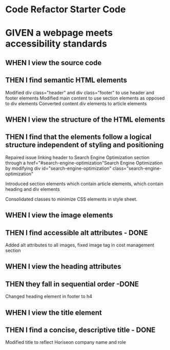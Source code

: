 # Code Refactor Starter Code
# GIVEN a webpage meets accessibility standards

## WHEN I view the source code
## THEN I find semantic HTML elements
Modified div class="header" and div class="footer" to use header and footer elements
Modified main content to use section elements as opposed to div elements
Converted content div elements to article elements

## WHEN I view the structure of the HTML elements
## THEN I find that the elements follow a logical structure independent of styling and positioning
Repaired issue linking header to Search Engine Optimization section through a href="#search-engine-optimization"Search Engine Optimization by 
modifying div id="search-engine-optimization" class="search-engine-optimization"

Introduced section elements which contain article elements, which contain heading and div elements

Consolidated classes to minimize CSS elements in style sheet.

## WHEN I view the image elements
## THEN I find accessible alt attributes - DONE
Added alt attributes to all images, fixed image tag in cost management section

## WHEN I view the heading attributes
## THEN they fall in sequential order -DONE
Changed heading element in footer to h4

## WHEN I view the title element
## THEN I find a concise, descriptive title - DONE
Modified title to reflect Horiseon company name and role